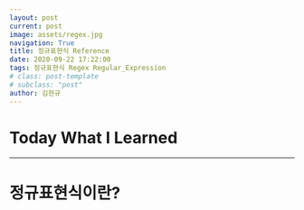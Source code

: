 ```yaml
---
layout: post
current: post
image: assets/regex.jpg
navigation: True
title: 정규표현식 Reference
date: 2020-09-22 17:22:00
tags: 정규표현식 Regex Regular_Expression
# class: post-template
# subclass: "post"
author: 김현규
---
```


# Today What I Learned

<hr>

# 정규표현식이란?
